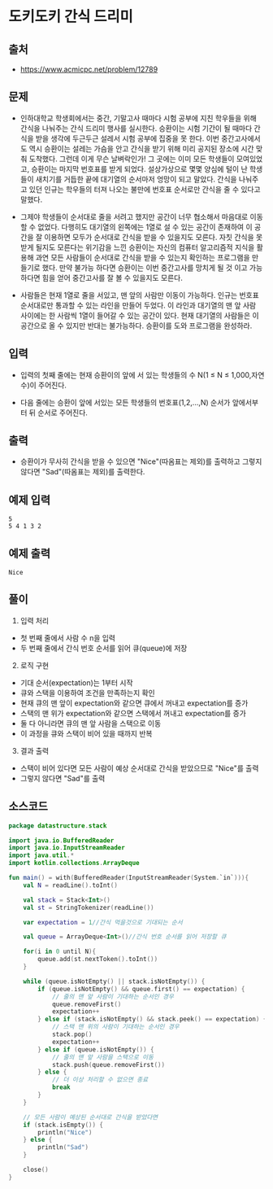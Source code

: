 # 도키도키 간식 드리미

## 출처

* https://www.acmicpc.net/problem/12789

## 문제

* 인하대학교 학생회에서는 중간, 기말고사 때마다 시험 공부에 지친 학우들을 위해 간식을 나눠주는 간식 드리미 행사를 실시한다. 승환이는 시험 기간이 될 때마다 간식을 받을 생각에 두근두근 설레서 시험 공부에 집중을 못 한다. 이번 중간고사에서도 역시 승환이는 설레는 가슴을 안고 간식을 받기 위해 미리 공지된 장소에 시간 맞춰 도착했다. 그런데 이게 무슨 날벼락인가! 그 곳에는 이미 모든 학생들이 모여있었고, 승환이는 마지막 번호표를 받게 되었다. 설상가상으로 몇몇 양심에 털이 난 학생들이 새치기를 거듭한 끝에 대기열의 순서마저 엉망이 되고 말았다. 간식을 나눠주고 있던 인규는 학우들의 터져 나오는 불만에 번호표 순서로만 간식을 줄 수 있다고 말했다. 

* 그제야 학생들이 순서대로 줄을 서려고 했지만 공간이 너무 협소해서 마음대로 이동할 수 없었다. 다행히도 대기열의 왼쪽에는 1열로 설 수 있는 공간이 존재하여 이 공간을 잘 이용하면 모두가 순서대로 간식을 받을 수 있을지도 모른다. 자칫 간식을 못 받게 될지도 모른다는 위기감을 느낀 승환이는 자신의 컴퓨터 알고리즘적 지식을 활용해 과연 모든 사람들이 순서대로 간식을 받을 수 있는지 확인하는 프로그램을 만들기로 했다. 만약 불가능 하다면 승환이는 이번 중간고사를 망치게 될 것 이고 가능하다면 힘을 얻어 중간고사를 잘 볼 수 있을지도 모른다.

* 사람들은 현재 1열로 줄을 서있고, 맨 앞의 사람만 이동이 가능하다. 인규는 번호표 순서대로만 통과할 수 있는 라인을 만들어 두었다. 이 라인과 대기열의 맨 앞 사람 사이에는 한 사람씩 1열이 들어갈 수 있는 공간이 있다. 현재 대기열의 사람들은 이 공간으로 올 수 있지만 반대는 불가능하다. 승환이를 도와 프로그램을 완성하라.

## 입력

* 입력의 첫째 줄에는 현재 승환이의 앞에 서 있는 학생들의 수 N(1 ≤ N ≤ 1,000,자연수)이 주어진다.

* 다음 줄에는 승환이 앞에 서있는 모든 학생들의 번호표(1,2,...,N) 순서가 앞에서부터 뒤 순서로 주어진다.

## 출력

* 승환이가 무사히 간식을 받을 수 있으면 "Nice"(따옴표는 제외)를 출력하고 그렇지 않다면 "Sad"(따옴표는 제외)를 출력한다.

## 예제 입력

```
5
5 4 1 3 2
```

## 예제 출력

```
Nice
```

## 풀이

1. 입력 처리

* 첫 번째 줄에서 사람 수 n을 입력
* 두 번째 줄에서 간식 번호 순서를 읽어 큐(queue)에 저장
  
2. 로직 구현

* 기대 순서(expectation)는 1부터 시작
* 큐와 스택을 이용하여 조건을 만족하는지 확인
* 현재 큐의 맨 앞이 expectation와 같으면 큐에서 꺼내고 expectation를 증가
* 스택의 맨 위가 expectation와 같으면 스택에서 꺼내고 expectation를 증가
* 둘 다 아니라면 큐의 맨 앞 사람을 스택으로 이동
* 이 과정을 큐와 스택이 비어 있을 때까지 반복
  
3. 결과 출력

* 스택이 비어 있다면 모든 사람이 예상 순서대로 간식을 받았으므로 "Nice"를 출력
* 그렇지 않다면 "Sad"를 출력

## 소스코드

```kotlin
package datastructure.stack

import java.io.BufferedReader
import java.io.InputStreamReader
import java.util.*
import kotlin.collections.ArrayDeque

fun main() = with(BufferedReader(InputStreamReader(System.`in`))){
    val N = readLine().toInt()

    val stack = Stack<Int>()
    val st = StringTokenizer(readLine())

    var expectation = 1//간식 먹을것으로 기대되는 순서

    val queue = ArrayDeque<Int>()//간식 번호 순서를 읽어 저장할 큐

    for(i in 0 until N){
        queue.add(st.nextToken().toInt())
    }

    while (queue.isNotEmpty() || stack.isNotEmpty()) {
        if (queue.isNotEmpty() && queue.first() == expectation) {
            // 줄의 맨 앞 사람이 기대하는 순서인 경우
            queue.removeFirst()
            expectation++
        } else if (stack.isNotEmpty() && stack.peek() == expectation) {
            // 스택 맨 위의 사람이 기대하는 순서인 경우
            stack.pop()
            expectation++
        } else if (queue.isNotEmpty()) {
            // 줄의 맨 앞 사람을 스택으로 이동
            stack.push(queue.removeFirst())
        } else {
            // 더 이상 처리할 수 없으면 종료
            break
        }
    }

    // 모든 사람이 예상된 순서대로 간식을 받았다면
    if (stack.isEmpty()) {
        println("Nice")
    } else {
        println("Sad")
    }

    close()
}
```
  
